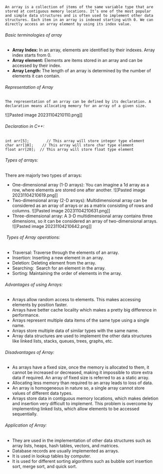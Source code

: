 	An array is a collection of items of the same variable type that are stored at contiguous memory locations. It’s one of the most popular and simple data structures and is often used to implement other data structures. Each item in an array is indexed starting with 0. We can directly access an array element by using its index value.
###### Basic terminologies of array 

- **Array Index:** In an array, elements are identified by their indexes. Array index starts from 0.
- **Array element:** Elements are items stored in an array and can be accessed by their index.
- **Array Length:** The length of an array is determined by the number of elements it can contain.
###### Representation of Array

	The representation of an array can be defined by its declaration. A declaration means allocating memory for an array of a given size.
![[Pasted image 20231104210110.png]]

###### Declaration  in C++:
	int arr[5];        // This array will store integer type element
	char arr[10];    // This array will store char type element
	float arr[20];  // This array will store float type element 

###### Types of arrays:

There are majorly two types of arrays:
- One-dimensional array (1-D arrays): You can imagine a 1d array as a row, where elements are stored one after another.
![[Pasted image 20231104210619.png]]
- Two-dimensional array (2-D arrays): Multidimensional array can be considered as an array of arrays or as a matrix consisting of rows and columns.
![[Pasted image 20231104210631.png]]
- Three-dimensional array: A 3-D multidimensional array contains three dimensions, so it can be considered an array of two-dimensional arrays.
![[Pasted image 20231104210642.png]]
######  Types of Array operations:

- Traversal: Traverse through the elements of an array.
- Insertion: Inserting a new element in an array.
- Deletion: Deleting element from the array.
- Searching:  Search for an element in the array.
- Sorting: Maintaining the order of elements in the array.

###### Advantages of using Arrays:

- Arrays allow random access to elements. This makes accessing elements by position faster.
- Arrays have better cache locality which makes a pretty big difference in performance.
- Arrays represent multiple data items of the same type using a single name.
- Arrays store multiple data of similar types with the same name.
- Array data structures are used to implement the other data structures like linked lists, stacks, queues, trees, graphs, etc.

###### Disadvantages of Array:

- As arrays have a fixed size, once the memory is allocated to them, it cannot be increased or decreased, making it impossible to store extra data if required. An array of fixed size is referred to as a static array. 
- Allocating less memory than required to an array leads to loss of data.  
- An array is homogeneous in nature so, a single array cannot store values of different data types. 
- Arrays store data in contiguous memory locations, which makes deletion and insertion very difficult to implement. This problem is overcome by implementing linked lists, which allow elements to be accessed sequentially.  

###### Application of Array:

- They are used in the implementation of other data structures such as array lists, heaps, hash tables, vectors, and matrices.
- Database records are usually implemented as arrays.
- It is used in lookup tables by computer.
- It is used for different sorting algorithms such as bubble sort insertion sort, merge sort, and quick sort.